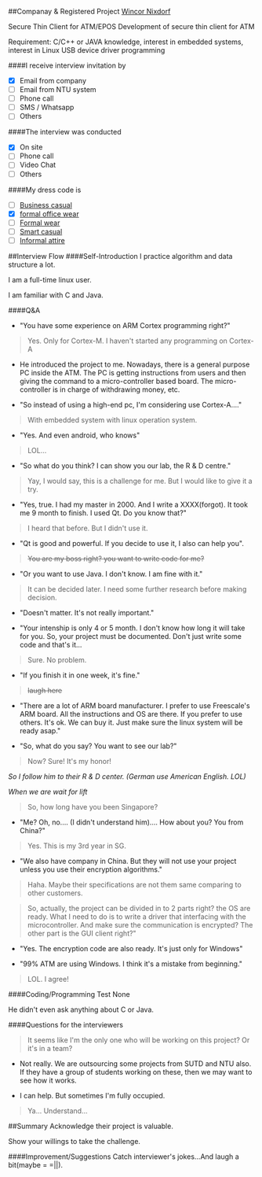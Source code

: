 ##Companay & Registered Project
[Wincor Nixdorf](http://www.wincor-nixdorf.com/internet/site_EN/EN/Home/homepage_node.html)

Secure Thin Client for ATM/EPOS
Development of secure thin client for ATM

Requirement: C/C++ or JAVA knowledge, interest in embedded systems, interest in Linux USB device driver programming

####I receive interview invitation by
- [x] Email from company
- [ ] Email from NTU system
- [ ] Phone call
- [ ] SMS / Whatsapp
- [ ] Others

####The interview was conducted
- [x] On site
- [ ] Phone call
- [ ] Video Chat
- [ ] Others

####My dress code is
- [ ] [Business casual](https://www.google.com.sg/search?client=ubuntu-browser&es_sm=122&tbm=isch&q=Business+Casual&spell=1&sa=X&ei=5j0hVLeAFcu58gWwuoGQAQ&ved=0CBkQvwUoAA)
- [x] [formal office wear](https://www.google.com.sg/search?q=business+casual&client=ubuntu-browser&es_sm=122&source=lnms&tbm=isch&sa=X&ei=BZY8VI65HpGA8gXQkYHIAQ&ved=0CAgQ_AUoAQ#tbm=isch&q=formal%20office%20wear%20men&revid=1595716900&imgdii=_)
- [ ] [Formal wear](https://www.google.com.sg/search?client=ubuntu-browser&es_sm=122&tbm=isch&q=Business+Casual&spell=1&sa=X&ei=5j0hVLeAFcu58gWwuoGQAQ&ved=0CBkQvwUoAA#tbm=isch&q=Formal+wear)
- [ ] [Smart casual](https://www.google.com.sg/search?q=Semi-formal&client=ubuntu-browser&es_sm=122&source=lnms&tbm=isch&sa=X&ei=rEAhVKqEOcil8AWKhYLoBA&ved=0CAgQ_AUoAQ&biw=1242&bih=599&dpr=1.1#tbm=isch&q=smart+casual+attire)
- [ ] [Informal attire]()

##Interview Flow
####Self-Introduction
I practice algorithm and data structure a lot.

I am a full-time linux user.

I am familiar with C and Java.

####Q&A
* "You have some experience on ARM Cortex programming right?"

> Yes. Only for Cortex-M. I haven't started any programming on Cortex-A

* He introduced the project to me. Nowadays, there is a general purpose PC inside the ATM. The PC is getting instructions from users and then giving the command to a micro-controller based board. The micro-controller is in charge of withdrawing money, etc.

* "So instead of using a high-end pc, I'm considering use Cortex-A...."

> With embedded system with linux operation system.

* "Yes. And even android, who knows"

> LOL...

* "So what do you think? I can show you our lab, the R & D centre."

> Yay, I would say, this is a challenge for me. But I would like to give it a try.

* "Yes, true. I had my master in 2000. And I write a XXXX(forgot). It took me 9 month to finish. I used Qt. Do you know that?"

> I heard that before. But I didn't use it.

* "Qt is good and powerful. If you decide to use it, I also can help you".

> ~~You are my boss right? you want to write code for me?~~

* "Or you want to use Java. I don't know. I am fine with it."

> It can be decided later. I need some further research before making decision.

* "Doesn't matter. It's not really important."

* "Your intenship is only 4 or 5 month. I don't know how long it will take for you. So, your project must be documented. Don't just write some code and that's it...

> Sure. No problem.

* "If you finish it in one week, it's fine."

> ~~laugh here~~

* "There are a lot of ARM board manufacturer. I prefer to use Freescale's ARM board. All the instructions and OS are there. If you prefer to use others. It's ok. We can buy it. Just make sure the linux system will be ready asap."

* "So, what do you say? You want to see our lab?"

> Now? Sure! It's my honor!

*So I follow him to their R & D center. (German use American English. LOL)*

*When we are wait for lift*

> So, how long have you been Singapore?

* "Me? Oh, no.... (I didn't understand him).... How about you? You from China?"

> Yes. This is my 3rd year in SG.

* "We also have company in China. But they will not use your project unless you use their encryption algorithms."

> Haha. Maybe their specifications are not them same comparing to other customers.


> So, actually, the project can be divided in to 2 parts right? the OS are ready. What I need to do is to write a driver that interfacing with the microcontroller. And make sure the communication is encrypted? The other part is the GUI client right?"

* "Yes. The encryption code are also ready. It's just only for Windows"

* "99% ATM are using Windows. I think it's a mistake from beginning."

> LOL. I agree!

####Coding/Programming Test
None

He didn't even ask anything about C or Java.

####Questions for the interviewers
> It seems like I'm the only one who will be working on this project? Or it's in a team?

* Not really. We are outsourcing some projects from SUTD and NTU also. If they have a group of students working on these, then we may want to see how it works.

* I can help. But sometimes I'm fully occupied.
 
> Ya... Understand...

##Summary
Acknowledge their project is valuable.

Show your willings to take the challenge.

####Improvement/Suggestions
Catch interviewer's jokes...And laugh a bit(maybe = =||).
